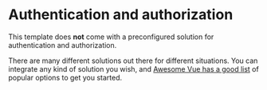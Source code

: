 
# Authentication and authorization

This template does **not** come with a preconfigured solution for authentication and authorization.

There are many different solutions out there for different situations. You can integrate any kind of solution you wish, and [Awesome Vue has a good list](https://github.com/vuejs/awesome-vue#authenticationauthorization) of popular options to get you started.
